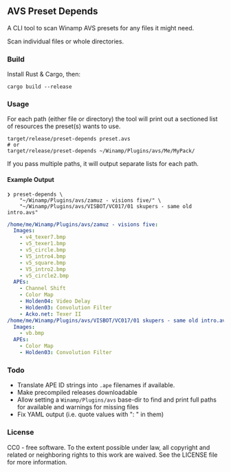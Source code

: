 ## AVS Preset Depends

A CLI tool to scan Winamp AVS presets for any files it might need.

Scan individual files or whole directories.

### Build

Install Rust & Cargo, then:

```shell
cargo build --release
```

### Usage

For each path (either file or directory) the tool will print out a sectioned list of
resources the preset(s) wants to use.

```shell
target/release/preset-depends preset.avs
# or
target/release/preset-depends ~/Winamp/Plugins/avs/Me/MyPack/
```

If you pass multiple paths, it will output separate lists for each path.

#### Example Output

```shell
❯ preset-depends \
    "~/Winamp/Plugins/avs/zamuz - visions five/" \
    "~/Winamp/Plugins/avs/VISBOT/VC017/01 skupers - same old intro.avs"
```
```yaml
/home/me/Winamp/Plugins/avs/zamuz - visions five:
  Images:
    - v4_texer7.bmp
    - v5_texer1.bmp
    - v5_circle.bmp
    - V5_intro4.bmp
    - v5_square.bmp
    - V5_intro2.bmp
    - v5_circle2.bmp
  APEs:
    - Channel Shift
    - Color Map
    - Holden04: Video Delay
    - Holden03: Convolution Filter
    - Acko.net: Texer II
/home/me/Winamp/Plugins/avs/VISBOT/VC017/01 skupers - same old intro.avs:
  Images:
    - vb.bmp
  APEs:
    - Color Map
    - Holden03: Convolution Filter
```

### Todo

- Translate APE ID strings into `.ape` filenames if available.
- Make precompiled releases downloadable
- Allow setting a `Winamp/Plugins/avs` base-dir to find and print full paths for available and warnings for missing files
- Fix YAML output (i.e. quote values with ": " in them)

### License

CC0 - free software.
To the extent possible under law, all copyright and related or neighboring
rights to this work are waived. See the LICENSE file for more information.
